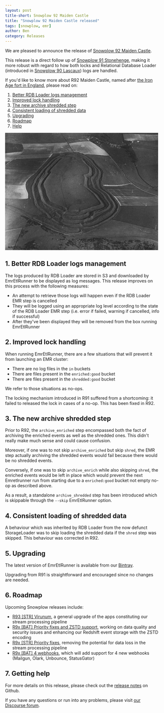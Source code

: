 ```yaml
---
layout: post
title-short: Snowplow 92 Maiden Castle
title: "Snowplow 92 Maiden Castle released"
tags: [snowplow, emr]
author: Ben
category: Releases
---
```


We are pleased to announce the release of [Snowplow 92 Maiden Castle][snowplow-release].

This release is a direct follow up of [Snowplow 91 Stonehenge][stonehenge], making it more robust with regard
to how both locks and Relational Database Loader (introduced in [Snowplow 90 Lascaux][lascaux]) logs are
handled.

If you'd like to know more about R92 Maiden Castle, named after
[the Iron Age fort in England][maiden-castle], please read on:

1. [Better RDB Loader logs management](/blog/2017/09/07/snowplow-r92-maiden-castle-released#rdb-logs)
2. [Improved lock handling](/blog/2017/09/07/snowplow-r92-maiden-castle-released#lock)
3. [The new archive shredded step](/blog/2017/09/07/snowplow-r92-maiden-castle-released#archive-shredded)
4. [Consistent loading of shredded data](/blog/2017/09/07/snowplow-r92-maiden-castle-released#shredde-data)
5. [Upgrading](/blog/2017/09/07/snowplow-r92-maiden-castle-released#upgrading)
6. [Roadmap](/blog/2017/09/07/snowplow-r92-maiden-castle-released#roadmap)
7. [Help](/blog/2017/09/07/snowplow-r92-maiden-castle-released#help)

![maiden-castle][maiden-castle-img]

<!--more-->

<h2 id="rdb-logs">1. Better RDB Loader logs management</h2>

The logs produced by RDB Loader are stored in S3 and downloaded by EmrEtlRunner to be displayed as
log messages. This release improves on this process with the following measures:

- An attempt to retrieve those logs will happen even if the RDB Loader EMR step is cancelled
- They will be logged using an appropriate log level according to the state of the RDB Loader EMR
step (i.e. error if failed, warning if cancelled, info if successful)
- After they've been displayed they will be removed from the box running EmrEtlRunner

<h2 id="lock">2. Improved lock handling</h2>

When running EmrEtlRunner, there are a few situations that will prevent it from launching an EMR
cluster:

- There are no log files in the `in` buckets
- There are files present in the `enriched:good` bucket
- There are files present in the `shredded:good` bucket

We refer to those situations as no-ops.

The locking mechanism introduced in R91 suffered from a shortcoming: it failed to released the lock
in cases of a no-op. This has been fixed in R92.

<h2 id="archive-shredded">3. The new archive shredded step</h2>

Prior to R92, the `archive_enriched` step encompassed both the fact of archiving the enriched events
as well as the shredded ones. This didn't really make much sense and could cause confusion.

Moreover, if one was to not skip `archive_enriched` but skip `shred`, the EMR step actually
archiving the shredded events would fail because there would be no shredded events.

Conversely, if one was to skip `archive_enrich` while also skipping `shred`, the enriched events
would be left in place which would prevent the next Emretlrunner run from starting due to a
`enriched:good` bucket not empty no-op as described above.

As a result, a standalone `archive_shredded` step has been introduced which is skippable through
the `--skip` EmrEtlRunner option.

<h2 id="shredded-data">4. Consistent loading of shredded data</h2>

A behaviour which was inherited by RDB Loader from the now defunct StorageLoader was to skip loading
the shredded data if the `shred` step was skipped. This behaviour was corrected in R92.

<h2 id="upgrading">5. Upgrading</h2>

The latest version of EmrEtlRunner is available from our [Bintray][app-dl].

Upgrading from R91 is straightforward and encouraged since no changes are needed.

<h2 id="roadmap">6. Roadmap</h2>

Upcoming Snowplow releases include:

* [R93 [STR] Virunum][r93], a general upgrade of the apps constituting our stream processing pipeline
* [R9x [BAT] Priority fixes and ZSTD support][r9x-bat-quality], working on data quality and security issues and enhancing our Redshift event storage with the ZSTD encoding
* [R9x [STR] Priority fixes][r9x-str-quality], removing the potential for data loss in the stream processing pipeline
* [R9x [BAT] 4 webhooks][r9x-webhooks], which will add support for 4 new webhooks (Mailgun, Olark, Unbounce, StatusGator)

<h2 id="help">7. Getting help</h2>

For more details on this release, please check out the [release notes][snowplow-release] on Github.

If you have any questions or run into any problems, please visit [our Discourse forum][discourse].

[snowplow-release]: https://github.com/snowplow/snowplow/releases/r92-maiden-castle

[maiden-castle]: https://en.wikipedia.org/wiki/Maiden_Castle,_Dorset
[maiden-castle-img]: /assets/img/blog/2017/09/maiden_castle.jpg

[stonehenge]: /blog/2017/08/17/snowplow-r91-stonehenge-released-with-important-bug-fix
[lascaux]: /blog/2017/07/26/snowplow-r90-lascaux-released-moving-database-loading-into-emr

[discourse]: http://discourse.snowplowanalytics.com/

[app-dl]: http://dl.bintray.com/snowplow/snowplow-generic/snowplow_emr_r92_maiden_castle.zip

[r93]: https://github.com/snowplow/snowplow/milestone/135
[r9x-webhooks]: https://github.com/snowplow/snowplow/milestone/129
[r9x-bat-quality]: https://github.com/snowplow/snowplow/milestone/145
[r9x-str-quality]: https://github.com/snowplow/snowplow/milestone/144
